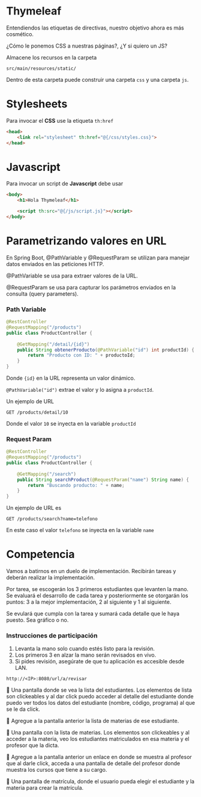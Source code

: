 
# Thymeleaf

Entendiendos las etiquetas de directivas, nuestro objetivo ahora es más cosmético. 

¿Cómo le ponemos CSS a nuestras páginas?, ¿Y si quiero un JS?

Almacene los recursos en la carpeta

```
src/main/resources/static/
```

Dentro de esta carpeta puede construir una carpeta `css` y una carpeta `js`.


# Stylesheets

Para invocar el **CSS** use la etiqueta `th:href`

```html
<head>
    <link rel="stylesheet" th:href="@{/css/styles.css}">
</head>
```


# Javascript

Para invocar un script de **Javascript** debe usar

```html
<body>
    <h1>Hola Thymeleaf</h1>

    <script th:src="@{/js/script.js}"></script>
</body>
```

# Parametrizando valores en URL

En Spring Boot, @PathVariable y @RequestParam se utilizan para manejar datos enviados en las peticiones HTTP.

@PathVariable se usa para extraer valores de la URL.

@RequestParam se usa para capturar los parámetros enviados en la consulta (query parameters).

### Path Variable

```java
@RestController
@RequestMapping("/products")
public class ProductController {
    
    @GetMapping("/detail/{id}")
    public String obtenerProducto(@PathVariable("id") int productId) {
        return "Producto con ID: " + productoId;
    }
}
```

Donde `{id}` en la URL representa un valor dinámico.

`@PathVariable("id")` extrae el valor y lo asigna a `productId`.

Un ejemplo de URL

```
GET /products/detail/10
```

Donde el valor `10` se inyecta en la variable `productId`


### Request Param

```java
@RestController
@RequestMapping("/products")
public class ProductController {
    
    @GetMapping("/search")
    public String searchProduct(@RequestParam("name") String name) {
        return "Buscando producto: " + name;
    }
}
```

Un ejemplo de URL es

```
GET /products/search?name=telefono
```

En este caso el valor `telefono` se inyecta en la variable `name`

# Competencia

Vamos a batirnos en un duelo de implementación. Recibirán tareas y deberán realizar la implementación.

Por tarea, se escogerán los 3 primeros estudiantes que levanten la mano. Se evaluará el desarrollo de cada tarea y posteriormente se otorgarán los puntos: 3 a la mejor implementación, 2 al siguiente y 1 al siguiente.

Se evulará que cumpla con la tarea y sumará cada detalle que le haya puesto. Sea gráfico o no. 


### Instrucciones de participación

1. Levanta la mano solo cuando estés listo para la revisión.
2. Los primeros 3 en alzar la mano serán revisados en vivo.
3. Si pides revisión, asegúrate de que tu aplicación es accesible desde LAN.

```
http://<IP>:8080/url/a/revisar
```


🎯 Una pantalla donde se vea la lista del estudiantes. Los elementos de lista son clickeables y al dar click puedo acceder al detalle del estudiante donde puedo ver todos los datos del estudiante (nombre, código, programa) al que se le da click.

🎯 Agregue a la pantalla anterior la lista de materias de ese estudiante.

🎯 Una pantalla con la lista de materias. Los elementos son clickeables y al acceder a la materia, veo los estudiantes matriculados en esa materia y el profesor que la dicta.

🎯 Agregue a la pantalla anterior un enlace en donde se muestra al profesor que al darle click, acceda a una pantalla de detalle del profesor donde muestra los cursos que tiene a su cargo.

🎯 Una pantalla de matrícula, donde el usuario pueda elegir el estudiante y la materia para crear la matrícula.








